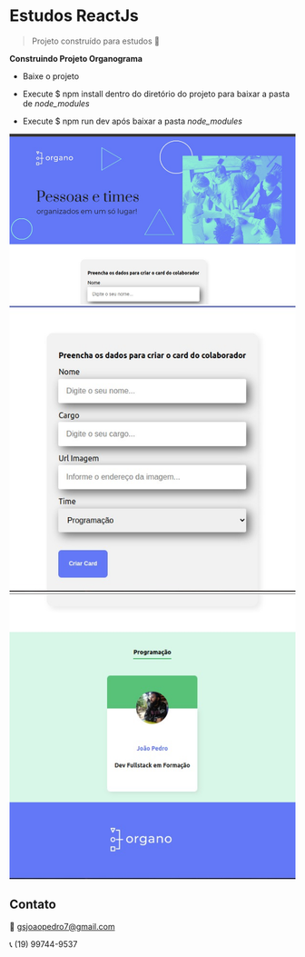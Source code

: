 # Estudos ReactJs

> Projeto construído para estudos 🚀

**Construindo Projeto Organograma**


- Baixe o projeto

- Execute $ npm install dentro do diretório do projeto para baixar a pasta de *node_modules*

- Execute $ npm run dev após baixar a pasta *node_modules*


![preview](./.github/img1.png)
![preview](./.github/img2.png)
![preview](./.github/img3.png)


## Contato

:email: gsjoaopedro7@gmail.com

:telephone_receiver: (19) 99744-9537
